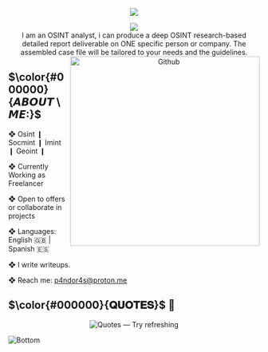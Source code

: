 <p align="center">
<img src="https://user-images.githubusercontent.com/126393691/221411834-79cb7c40-9029-4c51-b34b-6e8cbba50be9.png">
   
<p align="center">
<img src="https://readme-typing-svg.demolab.com?font=Modak&size=30&pause=1000&color=000000&width=700&lines=%E7%82%8E%E7%82%8E%E7%82%8E%E7%82%8E+%E2%9D%83+WELCOME+TO+PANDORA+%E2%9D%83+%E7%82%8E%E7%82%8E%E7%82%8E%E7%82%8E">
 
<br>
I am an OSINT analyst, i can produce a deep OSINT research-based detailed report deliverable on ONE specific person or company. The assembled case file will be tailored to your needs and the guidelines.    
  
<br>
<img width="380" align="right" alt="Github"
src="https://user-images.githubusercontent.com/126393691/221874272-a1bd6e6d-1428-4a85-a47c-63c988c07f82.png" 
/>

## $\color{#000000}{𝘼𝘽𝙊𝙐𝙏 \ 𝙈𝙀:}$ 

❖  Osint ❙ Socmint ❙  Imint ❙ Geoint ❙ 
    
❖ Currently Working as Freelancer
  
❖ Open to offers or  collaborate in projects 
  
❖ Languages: English 🇬🇧 | Spanish 🇪🇸
  
❖ I write writeups.  
  
❖ Reach me: p4ndor4s@proton.me 

<h2 align="Left">$\color{#000000}{𝐐𝐔𝐎𝐓𝐄𝐒}$ 📝</h2>

<p align="center"> <img src="https://quotes-github-readme.vercel.app/api?type=horizontal&theme=dark" loading="lazy" alt="Quotes — Try refreshing" /> </p>
  
![Bottom](https://user-images.githubusercontent.com/126393691/222103504-e265417b-a282-4fef-9449-77980ae01ea8.svg)
